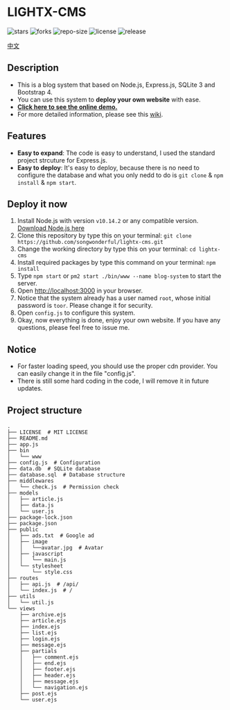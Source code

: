 # LIGHTX-CMS
![stars](https://img.shields.io/github/stars/songwonderful/lightx-cms) ![forks](https://img.shields.io/github/forks/songwonderful/lightx-cms) ![repo-size](https://img.shields.io/github/repo-size/songwonderful/lightx-cms) ![license](https://img.shields.io/github/license/songwonderful/lightx-cms) ![release](https://img.shields.io/github/v/release/songwonderful/lightx-cms)

[中文](https://iamazing.cn/article/LIGHTX-CMS-——-基于-Node.js，Express.js-以及-SQLite-3-搭建个人博客)
## Description
+ This is a blog system that based on Node.js, Express.js, SQLite 3 and Bootstrap 4.
+ You can use this system to **deploy your own website** with ease.
+ [**Click here to see the online demo.**](https://iamazing.cn/)
+ For more detailed information, please see this [wiki](https://github.com/songwonderful/lightx-cms/wiki).

## Features
+ **Easy to expand**: The code is easy to understand, I used the standard project strcuture for Express.js.
+ **Easy to deploy**: It's easy to deploy, because there is no need to configure the database and what you only nedd to do is `git clone` & `npm install` & `npm start`.

## Deploy it now
1. Install Node.js with version `v10.14.2` or any compatible version. [Download Node.js here](https://nodejs.org/en/download/)
2. Clone this repository by type this on your terminal: `git clone https://github.com/songwonderful/lightx-cms.git`
3. Change the working directory by type this on your terminal: `cd lightx-cms`
4. Install required packages by type this command on your terminal: `npm install`
5. Type `npm start` or `pm2 start ./bin/www --name blog-system` to start the server.
6. Open [http://localhost:3000](http://localhost:3000) in your browser.
7. Notice that the system already has a user named `root`, whose initial password is `toor`. Please change it for security.
8. Open `config.js` to configure this system.
9. Okay, now everything is done, enjoy your own website. If you have any questions, please feel free to issue me.

## Notice
+ For faster loading speed, you should use the proper cdn provider. You can easily change it in the file "config.js".
+ There is still some hard coding in the code, I will remove it in future updates.

## Project structure
```
.
├── LICENSE  # MIT LICENSE
├── README.md
├── app.js
├── bin
│   └── www
├── config.js  # Configuration
├── data.db  # SQLite database
├── database.sql  # Database structure
├── middlewares
│   └── check.js  # Permission check
├── models
│   ├── article.js
│   ├── data.js
│   └── user.js
├── package-lock.json
├── package.json
├── public
│   ├── ads.txt  # Google ad
│   ├── image
│   │   └──avatar.jpg  # Avatar
│   ├── javascript
│   │   └── main.js
│   └── stylesheet
│       └── style.css
├── routes
│   ├── api.js  # /api/
│   └── index.js  # /
├── utils
│   └── util.js
└── views
    ├── archive.ejs
    ├── article.ejs
    ├── index.ejs
    ├── list.ejs
    ├── login.ejs
    ├── message.ejs
    ├── partials
    │   ├── comment.ejs
    │   ├── end.ejs
    │   ├── footer.ejs
    │   ├── header.ejs
    │   ├── message.ejs
    │   └── navigation.ejs
    ├── post.ejs
    └── user.ejs
```
